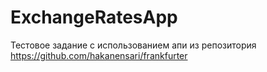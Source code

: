 # ExchangeRatesApp

Тестовое задание с использованием апи из репозитория https://github.com/hakanensari/frankfurter
